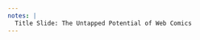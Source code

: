 ```yaml
---
notes: |
  Title Slide: The Untapped Potential of Web Comics
---
```


<!-- .slide: data-background-image="/assets/images/70s.jpeg" -->

